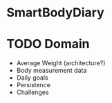 # SmartBodyDiary

# TODO Domain

- Average Weight (architecture?)
- Body measurement data
- Daily goals
- Persistence
- Challenges